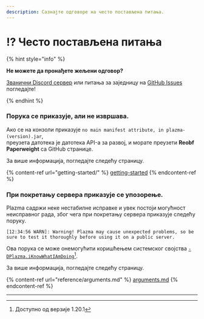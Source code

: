 ```yaml
---
description: Сазнајте одговоре на често постављена питања.
---
```


# ⁉️ Често постављена питања

{% hint style="info" %}

**Не можете да пронађете жељени одговор?**

[Званични Discord сервер](https://discord.gg/MmfC52K8A8) или питања за заједницу на [GitHub Issues](https://github.com/PlazmaMC/PlazmaBukkit/issues) погледајте!

{% endhint %}

### Порука се приказује, али не извршава.

Ако се на конзоли приказује `no main manifest attribute, in plazma-(version).jar`,\
преузета датотека је датотека API-а за развој, и морате преузети **Reobf Paperweight** са GitHub странице.

За више информација, погледајте следећу страницу.

{% content-ref url="getting-started/" %}
[getting-started](getting-started#id-2)
{% endcontent-ref %}

### При покретању сервера приказује се упозорење.

Plazma садржи неке нестабилне исправке и увек постоји могућност неисправног рада, због чега при покретању сервера приказује следећу поруку.

```log
[12:34:56 WARN]: Warning! Plazma may cause unexpected problems, so be sure to test it thoroughly before using it on a public server.
```

Ова порука се може онемогућити коришћењем системског својства [`-DPlazma.iKnowWhatIAmDoing`](#user-content-fn-1)[^1].

За више информација, погледајте следећу страницу.

{% content-ref url="reference/arguments.md" %}
[arguments.md](reference/arguments.md#plazma.iknowwhatiamdoing)
{% endcontent-ref %}

***

[^1]: Доступно од верзије 1.20.1
